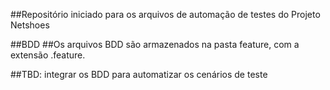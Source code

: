 ##Repositório iniciado para os arquivos de automação de testes do Projeto Netshoes

##BDD
##Os arquivos BDD são armazenados na pasta feature, com a extensão .feature.

##TBD: integrar os BDD para automatizar os cenários de teste
